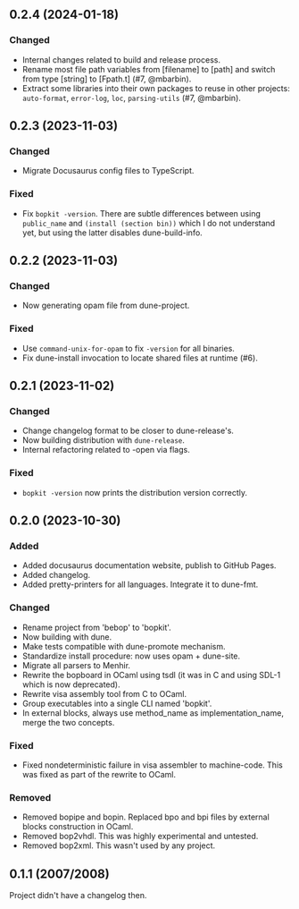 ## 0.2.4 (2024-01-18)

### Changed

- Internal changes related to build and release process.
- Rename most file path variables from [filename] to [path] and switch from type
  [string] to [Fpath.t] (#7, @mbarbin).
- Extract some libraries into their own packages to reuse in other projects:
  `auto-format`, `error-log`, `loc`, `parsing-utils` (#7, @mbarbin).

## 0.2.3 (2023-11-03)

### Changed

- Migrate Docusaurus config files to TypeScript.

### Fixed

- Fix `bopkit -version`. There are subtle differences between using
  `public_name` and `(install (section bin))` which I do not understand yet, but
  using the latter disables dune-build-info.

## 0.2.2 (2023-11-03)

### Changed

- Now generating opam file from dune-project.

### Fixed

- Use `command-unix-for-opam` to fix `-version` for all binaries.
- Fix dune-install invocation to locate shared files at runtime (#6).

## 0.2.1 (2023-11-02)

### Changed

- Change changelog format to be closer to dune-release's.
- Now building distribution with `dune-release`.
- Internal refactoring related to -open via flags.

### Fixed

- `bopkit -version` now prints the distribution version correctly.

## 0.2.0 (2023-10-30)

### Added

- Added docusaurus documentation website, publish to GitHub Pages.
- Added changelog.
- Added pretty-printers for all languages. Integrate it to dune-fmt.

### Changed

- Rename project from 'bebop' to 'bopkit'.
- Now building with dune.
- Make tests compatible with dune-promote mechanism.
- Standardize install procedure: now uses opam + dune-site.
- Migrate all parsers to Menhir.
- Rewrite the bopboard in OCaml using tsdl (it was in C and using SDL-1 which is now deprecated).
- Rewrite visa assembly tool from C to OCaml.
- Group executables into a single CLI named 'bopkit'.
- In external blocks, always use method_name as implementation_name, merge the two concepts.

### Fixed

- Fixed nondeterministic failure in visa assembler to machine-code. This was
  fixed as part of the rewrite to OCaml.

### Removed

- Removed bopipe and bopin. Replaced bpo and bpi files by external blocks construction in OCaml.
- Removed bop2vhdl. This was highly experimental and untested.
- Removed bop2xml. This wasn't used by any project.

## 0.1.1 (2007/2008)

Project didn't have a changelog then.
